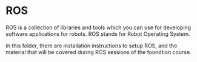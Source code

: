 # ROS 
ROS is a collection of libraries and tools which you can use for developing software applications for robots. ROS stands for Robot Operating System.

In this folder, there are installation instructions to setup ROS, and the material that will be covered during ROS sessions of the foundtion course.